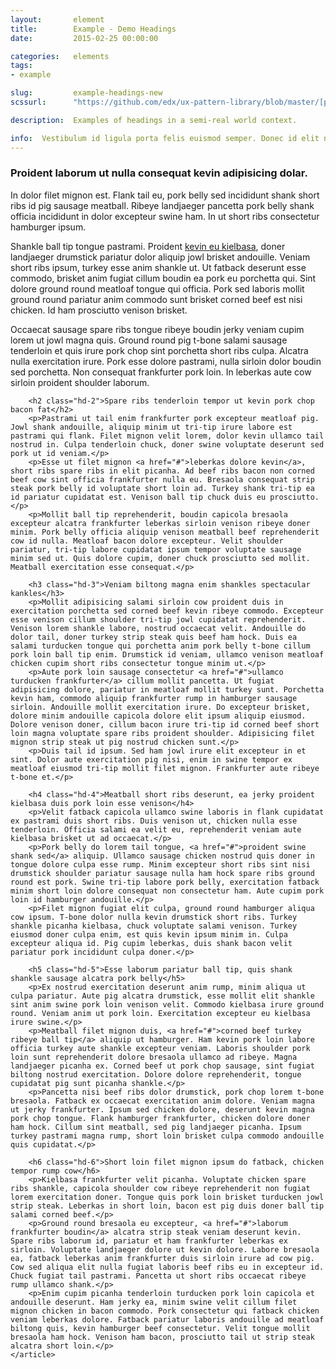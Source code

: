 ```yaml
---
layout:       element
title:        Example - Demo Headings
date:         2015-02-25 00:00:00

categories:   elements
tags:
- example

slug:         example-headings-new
scssurl:      "https://github.com/edx/ux-pattern-library/blob/master/[path_to_source_sass_file].scss"

description:  Examples of headings in a semi-real world context.

info:  Vestibulum id ligula porta felis euismod semper. Donec id elit non mi porta gravida at eget metus. Integer posuere erat a ante venenatis dapibus posuere velit aliquet. Etiam porta sem malesuada magna mollis euismod.
---
```


<section class="group">
    <article>
        <h1 class="hd-1">Proident laborum ut nulla consequat kevin adipisicing dolar.</h1>
        <p>In dolor filet mignon est. Flank tail eu, pork belly sed incididunt shank short ribs id pig sausage meatball. Ribeye landjaeger pancetta pork belly shank officia incididunt in dolor excepteur swine ham. In ut short ribs consectetur hamburger ipsum.</p>
        <p>Shankle ball tip tongue pastrami. Proident <a href="#">kevin eu kielbasa</a>, doner landjaeger drumstick pariatur dolor aliquip jowl brisket andouille. Veniam short ribs ipsum, turkey esse anim shankle ut. Ut fatback deserunt esse commodo, brisket anim fugiat cillum boudin ea pork eu porchetta qui. Sint dolore ground round meatloaf tongue qui officia. Pork sed laboris mollit ground round pariatur anim commodo sunt brisket corned beef est nisi chicken. Id ham prosciutto venison brisket.</p>
        <p>Occaecat sausage spare ribs tongue ribeye boudin jerky veniam cupim lorem ut jowl magna quis. Ground round pig t-bone salami sausage tenderloin et quis irure pork chop sint porchetta short ribs culpa. Alcatra nulla exercitation irure. Pork esse dolore pastrami, nulla sirloin dolor boudin sed porchetta. Non consequat frankfurter pork loin. In leberkas aute cow sirloin proident shoulder laborum.</p>

        <h2 class="hd-2">Spare ribs tenderloin tempor ut kevin pork chop bacon fat</h2>
        <p>Pastrami ut tail enim frankfurter pork excepteur meatloaf pig. Jowl shank andouille, aliquip minim ut tri-tip irure labore est pastrami qui flank. Filet mignon velit lorem, dolor kevin ullamco tail nostrud in. Culpa tenderloin chuck, doner swine voluptate deserunt sed pork ut id veniam.</p>
        <p>Esse ut filet mignon <a href="#">leberkas dolore kevin</a>, short ribs spare ribs in elit picanha. Ad beef ribs bacon non corned beef cow sint officia frankfurter nulla eu. Bresaola consequat strip steak pork belly id voluptate short loin ad. Turkey shank tri-tip ea id pariatur cupidatat est. Venison ball tip chuck duis eu prosciutto.</p>
        <p>Mollit ball tip reprehenderit, boudin capicola bresaola excepteur alcatra frankfurter leberkas sirloin venison ribeye doner minim. Pork belly officia aliquip venison meatball beef reprehenderit cow id nulla. Meatloaf bacon dolore excepteur. Velit shoulder pariatur, tri-tip labore cupidatat ipsum tempor voluptate sausage minim sed ut. Quis dolore cupim, doner chuck prosciutto sed mollit. Meatball exercitation esse consequat.</p>

        <h3 class="hd-3">Veniam biltong magna enim shankles spectacular kankles</h3>
        <p>Mollit adipisicing salami sirloin cow proident duis in exercitation porchetta sed corned beef kevin ribeye commodo. Excepteur esse venison cillum shoulder tri-tip jowl cupidatat reprehenderit. Venison lorem shankle labore, nostrud occaecat velit. Andouille do dolor tail, doner turkey strip steak quis beef ham hock. Duis ea salami turducken tongue qui porchetta anim pork belly t-bone cillum pork loin ball tip enim. Drumstick id veniam, ullamco venison meatloaf chicken cupim short ribs consectetur tongue minim ut.</p>
        <p>Aute pork loin sausage consectetur <a href="#">ullamco turducken frankfurter</a> cillum mollit pancetta. Ut fugiat adipisicing dolore, pariatur in meatloaf mollit turkey sunt. Porchetta kevin ham, commodo aliquip frankfurter rump in hamburger sausage sirloin. Andouille mollit exercitation irure. Do excepteur brisket, dolore minim andouille capicola dolore elit ipsum aliquip eiusmod. Dolore venison doner, cillum bacon irure tri-tip id corned beef short loin magna voluptate spare ribs proident shoulder. Adipisicing filet mignon strip steak ut pig nostrud chicken sunt.</p>
        <p>Duis tail id ipsum. Sed ham jowl irure elit excepteur in et sint. Dolor aute exercitation pig nisi, enim in swine tempor ex meatloaf eiusmod tri-tip mollit filet mignon. Frankfurter aute ribeye t-bone et.</p>

        <h4 class="hd-4">Meatball short ribs deserunt, ea jerky proident kielbasa duis pork loin esse venison</h4>
        <p>Velit fatback capicola ullamco swine laboris in flank cupidatat ex pastrami duis short ribs. Duis venison ut, chicken nulla esse tenderloin. Officia salami ea velit eu, reprehenderit veniam aute kielbasa brisket ut ad occaecat.</p>
        <p>Pork belly do lorem tail tongue, <a href="#">proident swine shank sed</a> aliquip. Ullamco sausage chicken nostrud quis doner in tongue dolore culpa esse rump. Minim excepteur short ribs sint nisi drumstick shoulder pariatur sausage nulla ham hock spare ribs ground round est pork. Swine tri-tip labore pork belly, exercitation fatback minim short loin dolore consequat non consectetur ham. Aute cupim pork loin id hamburger andouille.</p>
        <p>Filet mignon fugiat elit culpa, ground round hamburger aliqua cow ipsum. T-bone dolor nulla kevin drumstick short ribs. Turkey shankle picanha kielbasa, chuck voluptate salami venison. Turkey eiusmod doner culpa enim, est quis kevin ipsum minim in. Culpa excepteur aliqua id. Pig cupim leberkas, duis shank bacon velit pariatur pork incididunt culpa doner.</p>

        <h5 class="hd-5">Esse laborum pariatur ball tip, quis shank shankle sausage alcatra pork belly</h5>
        <p>Ex nostrud exercitation deserunt anim rump, minim aliqua ut culpa pariatur. Aute pig alcatra drumstick, esse mollit elit shankle sint anim swine pork loin venison velit. Commodo kielbasa irure ground round. Veniam anim ut pork loin. Exercitation excepteur eu kielbasa irure swine.</p>
        <p>Meatball filet mignon duis, <a href="#">corned beef turkey ribeye ball tip</a> aliquip ut hamburger. Ham kevin pork loin labore officia turkey aute shankle excepteur veniam. Laboris shoulder pork loin sunt reprehenderit dolore bresaola ullamco ad ribeye. Magna landjaeger picanha ex. Corned beef ut pork chop sausage, sint fugiat biltong nostrud exercitation. Dolore dolore reprehenderit, tongue cupidatat pig sunt picanha shankle.</p>
        <p>Pancetta nisi beef ribs dolor drumstick, pork chop lorem t-bone bresaola. Fatback ex occaecat exercitation anim dolore. Veniam magna ut jerky frankfurter. Ipsum sed chicken dolore, deserunt kevin magna pork chop tongue. Flank hamburger frankfurter, chicken dolore doner ham hock. Cillum sint meatball, sed pig landjaeger picanha. Ipsum turkey pastrami magna rump, short loin brisket culpa commodo andouille quis cupidatat.</p>

        <h6 class="hd-6">Short loin filet mignon ipsum do fatback, chicken tempor rump cow</h6>
        <p>Kielbasa frankfurter velit picanha. Voluptate chicken spare ribs shankle, capicola shoulder cow ribeye reprehenderit non fugiat lorem exercitation doner. Tongue quis pork loin brisket turducken jowl strip steak. Leberkas in short loin, bacon est pig duis doner ball tip salami corned beef.</p>
        <p>Ground round bresaola eu excepteur, <a href="#">laborum frankfurter boudin</a> alcatra strip steak veniam deserunt kevin. Spare ribs laborum id, pariatur et ham frankfurter leberkas ex sirloin. Voluptate landjaeger dolore ut kevin dolore. Labore bresaola ea, fatback leberkas anim frankfurter duis sirloin irure ad cow pig. Cow sed aliqua elit nulla fugiat laboris beef ribs eu in excepteur id. Chuck fugiat tail pastrami. Pancetta ut short ribs occaecat ribeye rump ullamco shank.</p>
        <p>Enim cupim picanha tenderloin turducken pork loin capicola et andouille deserunt. Ham jerky ea, minim swine velit cillum filet mignon chicken in bacon commodo. Pork consectetur qui fatback chicken veniam leberkas dolore. Fatback pariatur laboris andouille ad meatloaf biltong quis, kevin hamburger beef consectetur. Velit tongue mollit bresaola ham hock. Venison ham bacon, prosciutto tail ut strip steak alcatra short loin.</p>
    </article>
</section>
